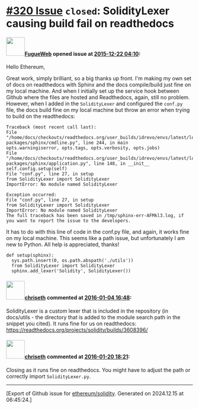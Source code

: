 # [\#320 Issue](https://github.com/ethereum/solidity/issues/320) `closed`: SolidityLexer causing build fail on readthedocs

#### <img src="https://avatars.githubusercontent.com/u/3766419?u=de2ee150a14c408e79c1a62b45e707dd8a1b3953&v=4" width="50">[FugueWeb](https://github.com/FugueWeb) opened issue at [2015-12-22 04:10](https://github.com/ethereum/solidity/issues/320):

Hello Ethereum,

Great work, simply brilliant, so a big thanks up front. I'm making my own set of docs on readthedocs with Sphinx and the docs compile/build just fine on my local machine. And when I initially set up the service hook between Github where the files are hosted and Readthedocs, again, still no problem. However, when I added in the `SolidityLexer` and configured the `conf.py` file, the docs build fine on my local machine but throw an error when trying to build on the readthedocs:

```
Traceback (most recent call last):
File "/home/docs/checkouts/readthedocs.org/user_builds/idrevo/envs/latest/local/lib/python2.7/site-packages/sphinx/cmdline.py", line 244, in main
opts.warningiserror, opts.tags, opts.verbosity, opts.jobs)
File "/home/docs/checkouts/readthedocs.org/user_builds/idrevo/envs/latest/local/lib/python2.7/site-packages/sphinx/application.py", line 148, in __init__
self.config.setup(self)
File "conf.py", line 27, in setup
from SolidityLexer import SolidityLexer
ImportError: No module named SolidityLexer

Exception occurred:
File "conf.py", line 27, in setup
from SolidityLexer import SolidityLexer
ImportError: No module named SolidityLexer
The full traceback has been saved in /tmp/sphinx-err-AFMkl3.log, if you want to report the issue to the developers.
```

It has to do with this line of code in the conf.py file, and again, it works fine on my local machine. This seems like a path issue, but unfortunately I am new to Python. All help is appreciated, thanks!

```
def setup(sphinx):
  sys.path.insert(0, os.path.abspath('./utils'))
  from SolidityLexer import SolidityLexer
  sphinx.add_lexer('Solidity', SolidityLexer())
```


#### <img src="https://avatars.githubusercontent.com/u/9073706?v=4" width="50">[chriseth](https://github.com/chriseth) commented at [2016-01-04 16:48](https://github.com/ethereum/solidity/issues/320#issuecomment-168730815):

SolidityLexer is a custom lexer that is included in the repository (in docs/utils - the directory that is added to the module search path in the snippet you cited). It runs fine for us on readthedocs:
https://readthedocs.org/projects/solidity/builds/3608396/

#### <img src="https://avatars.githubusercontent.com/u/9073706?v=4" width="50">[chriseth](https://github.com/chriseth) commented at [2016-01-20 18:21](https://github.com/ethereum/solidity/issues/320#issuecomment-173314095):

Closing as it runs fine on readthedocs. You might have to adjust the path or correctly import `SolidityLexer.py`.


-------------------------------------------------------------------------------



[Export of Github issue for [ethereum/solidity](https://github.com/ethereum/solidity). Generated on 2024.12.15 at 06:45:24.]
